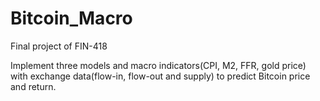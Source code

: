 # Bitcoin_Macro
 Final project of FIN-418

Implement three models and macro indicators(CPI, M2, FFR, gold price) with exchange data(flow-in, flow-out and supply) to predict Bitcoin price and return. 
